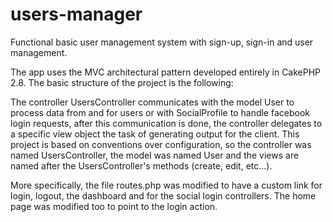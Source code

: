# users-manager
Functional basic user management system with sign-up, sign-in and user management.

The app uses the MVC architectural pattern developed entirely in CakePHP 2.8. The basic structure of the project is the following:

The controller UsersController communicates with the model User to process data from and for users or with SocialProfile to handle facebook login requests, after this communication is done, the controller delegates to a specific view object the task of generating output for the client. This project is based on conventions over configuration, so the controller was named UsersController, the model was named User and the views are named after the UsersController's methods (create, edit, etc...).

More specifically, the file routes.php was modified to have a custom link for login, logout, the dashboard and for the social login controllers. The home page was modified too to point to the login action.
